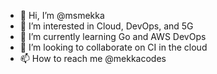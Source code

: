 - 👋 Hi, I’m @msmekka
- 👀 I’m interested in Cloud, DevOps, and 5G
- 🌱 I’m currently learning Go and AWS DevOps
- 💞️ I’m looking to collaborate on CI in the cloud
- 📫 How to reach me @mekkacodes

<!---
msmekka/msmekka is a ✨ special ✨ repository because its `README.md` (this file) appears on your GitHub profile.
You can click the Preview link to take a look at your changes.
--->
